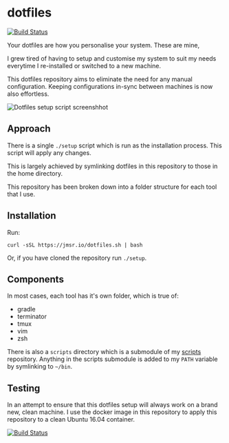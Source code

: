 # dotfiles
[![Build Status](https://travis-ci.org/jamesridgway/dotfiles.svg?branch=master)](https://travis-ci.org/jamesridgway/dotfiles)

Your dotfiles are how you personalise your system. These are mine,

I grew tired of having to setup and customise my system to suit my needs everytime I re-installed or switched to a new machine.

This dotfiles repository aims to eliminate the need for any manual configuration. Keeping configurations in-sync between machines is now also effortless.

![Dotfiles setup script screenshhot](https://files.james-ridgway.co.uk/dotfiles.gif)

## Approach
There is a single `./setup` script which is run as the installation process. This script will apply any changes.

This is largely achieved by symlinking dotfiles in this repository to those in the home directory.

This repository has been broken down into a folder structure for each tool that I use.

## Installation
Run:

    curl -sSL https://jmsr.io/dotfiles.sh | bash

Or, if you have cloned the repository run `./setup`.

## Components
In most cases, each tool has it's own folder, which is true of:
* gradle
* terminator
* tmux
* vim
* zsh

There is also a `scripts` directory which is a submodule of my [scripts](https://github.com/jamesridgway/scripts) repository. Anything in the scripts submodule is added to my `PATH` variable by symlinking to `~/bin`.

## Testing
In an attempt to ensure that this dotfiles setup will always work on a brand new, clean machine. I use the docker image in this repository to apply this repository to a clean Ubuntu 16.04 container.

[![Build Status](https://travis-ci.org/jamesridgway/dotfiles.svg?branch=master)](https://travis-ci.org/jamesridgway/dotfiles)
